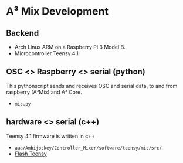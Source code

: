 # A³ Mix Development
## Backend
- Arch Linux ARM on a Raspberry Pi 3 Model B. 
- Microcontroller Teensy 4.1

## OSC <> Raspberry <> serial (python)
This pythonscript sends and receives OSC and serial data, to and from raspberry (A³Mix) and A³ Core.
- ```mic.py```

## hardware <> serial (c++)
Teensy 4.1 firmware is written in c++
- ```aaa/Ambijockey/Controller_Mixer/software/teensy/mic/src/```
- [Flash Teensy](https://doc.a3-audio.com/development/flashTeensy.html)

